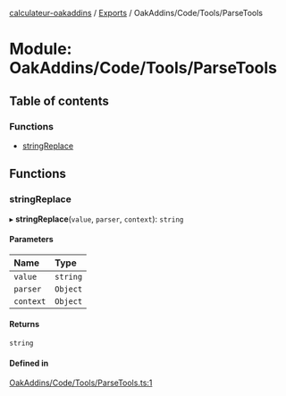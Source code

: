 [calculateur-oakaddins](../README.md) / [Exports](../modules.md) / OakAddins/Code/Tools/ParseTools

# Module: OakAddins/Code/Tools/ParseTools

## Table of contents

### Functions

- [stringReplace](oakaddins_code_tools_parsetools.md#stringreplace)

## Functions

### stringReplace

▸ **stringReplace**(`value`, `parser`, `context`): `string`

#### Parameters

| Name | Type |
| :------ | :------ |
| `value` | `string` |
| `parser` | `Object` |
| `context` | `Object` |

#### Returns

`string`

#### Defined in

[OakAddins/Code/Tools/ParseTools.ts:1](https://github.com/P0ulpy/Configurateur-OakAddins/blob/af13efb/src/OakAddins/Code/Tools/ParseTools.ts#L1)

